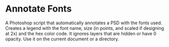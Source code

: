 # Annotate Fonts

A Photoshop script that automatically annotates a PSD with the fonts used. Creates a legend with the font name, size (in points, and scaled if designing at 2x) and the hex color code. It ignores layers that are hidden or have 0 opacity. Use it on the current document or a directory.